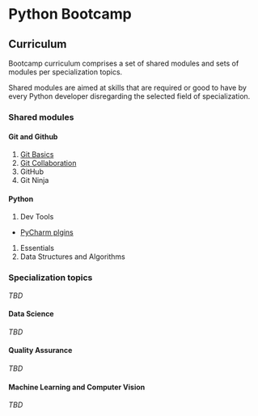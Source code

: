 # Python Bootcamp

## Curriculum

Bootcamp curriculum comprises a set of shared modules
and sets of modules per specialization topics.

Shared modules are aimed at skills that are required
or good to have by every Python developer disregarding
the selected field of specialization.

### Shared modules

#### Git and Github

1. [Git Basics](./modules/git-basics.md)
1. [Git Collaboration](./modules/git-collaboration.md)
1. GitHub
1. Git Ninja

#### Python

1. Dev Tools

- [PyCharm plgins](http://....)

1. Essentials
1. Data Structures and Algorithms


### Specialization topics

_TBD_

#### Data Science

_TBD_

#### Quality Assurance

_TBD_

#### Machine Learning and Computer Vision

_TBD_

